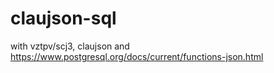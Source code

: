 # claujson-sql
with vztpv/scj3, claujson  and  https://www.postgresql.org/docs/current/functions-json.html
